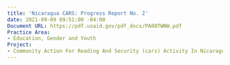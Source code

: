```yaml
---
title: 'Nicaragua CARS: Progress Report No. 2'
date: 2021-09-09 09:51:00 -04:00
Document URL: https://pdf.usaid.gov/pdf_docs/PA00TWNW.pdf
Practice Area:
- Education, Gender and Youth
Project:
- Community Action For Reading And Security (cars) Activity In Nicaragua
---
```


